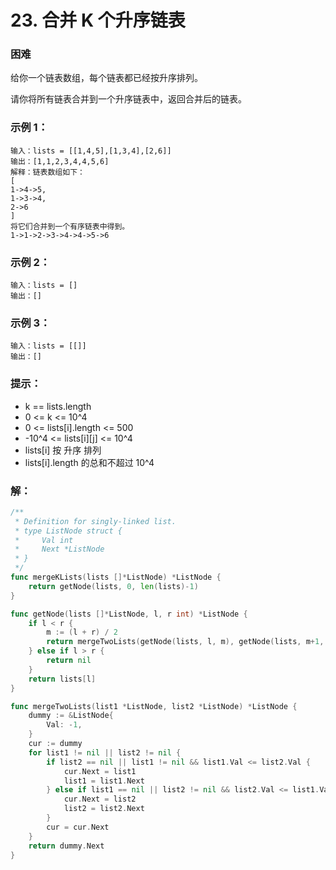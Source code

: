 # 23. 合并 K 个升序链表

### 困难

给你一个链表数组，每个链表都已经按升序排列。

请你将所有链表合并到一个升序链表中，返回合并后的链表。

### 示例 1：

	输入：lists = [[1,4,5],[1,3,4],[2,6]]
	输出：[1,1,2,3,4,4,5,6]
	解释：链表数组如下：
	[
	1->4->5,
	1->3->4,
	2->6
	]
	将它们合并到一个有序链表中得到。
	1->1->2->3->4->4->5->6

### 示例 2：

	输入：lists = []
	输出：[]

### 示例 3：

	输入：lists = [[]]
	输出：[]

### 提示：
- k == lists.length
- 0 <= k <= 10^4
- 0 <= lists[i].length <= 500
- -10^4 <= lists[i][j] <= 10^4
- lists[i] 按 升序 排列
- lists[i].length 的总和不超过 10^4

### 解：

```go
/**
 * Definition for singly-linked list.
 * type ListNode struct {
 *     Val int
 *     Next *ListNode
 * }
 */
func mergeKLists(lists []*ListNode) *ListNode {
	return getNode(lists, 0, len(lists)-1)
}

func getNode(lists []*ListNode, l, r int) *ListNode {
	if l < r {
		m := (l + r) / 2
		return mergeTwoLists(getNode(lists, l, m), getNode(lists, m+1, r))
	} else if l > r {
		return nil
	}
	return lists[l]
}

func mergeTwoLists(list1 *ListNode, list2 *ListNode) *ListNode {
	dummy := &ListNode{
		Val: -1,
	}
	cur := dummy
	for list1 != nil || list2 != nil {
		if list2 == nil || list1 != nil && list1.Val <= list2.Val {
			cur.Next = list1
			list1 = list1.Next
		} else if list1 == nil || list2 != nil && list2.Val <= list1.Val {
			cur.Next = list2
			list2 = list2.Next
		}
		cur = cur.Next
	}
	return dummy.Next
}
```